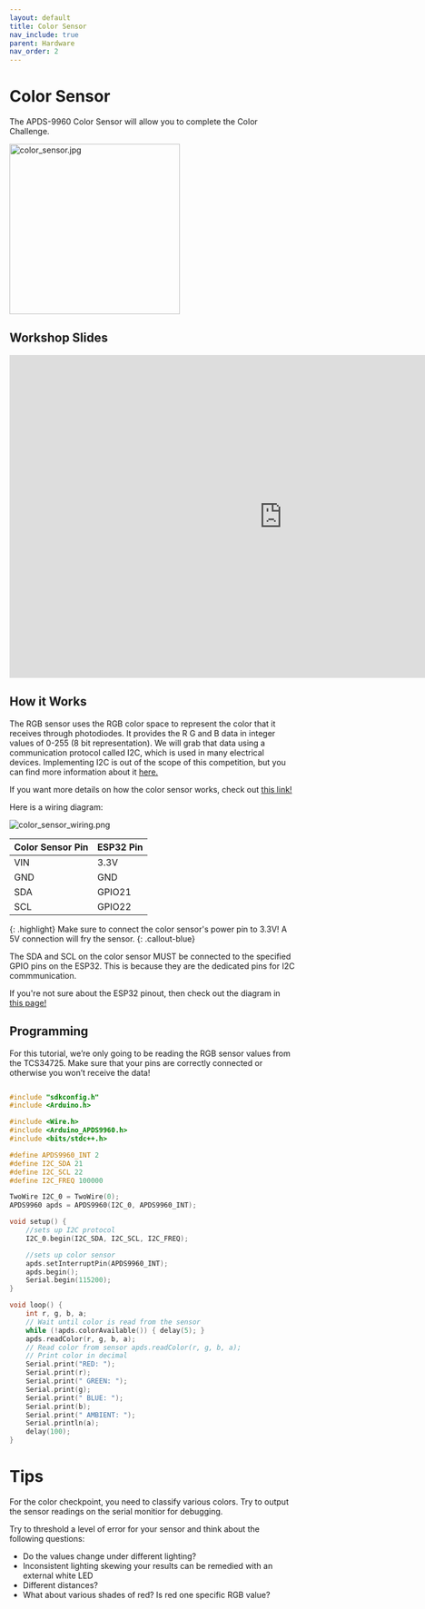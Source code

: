```yaml
---
layout: default
title: Color Sensor
nav_include: true
parent: Hardware
nav_order: 2
---
```


# Color Sensor
The APDS-9960 Color Sensor will allow you to complete the Color Challenge.

<img src="{{ '/_assets/images/color_sensor.jpg' | prepend: site.baseurl }}" alt="color_sensor.jpg" width=300 height=300>


## Workshop Slides
<iframe src="https://docs.google.com/presentation/d/1h5p9pCGCKSqfrkFSnQQ6bxtwjZGJe90FrfASYaGZwRY/embed?start=false" 
        frameborder="0" 
        width="960" 
        height="569" 
        allowfullscreen="true" 
        mozallowfullscreen="true" 
        webkitallowfullscreen="true">
</iframe>




## How it Works
The RGB sensor uses the RGB color space to represent the color that it receives through photodiodes. It provides the R G and B data in integer values of 0-255 (8 bit representation). We will grab that data using a communication protocol called I2C, which is used in many electrical devices. Implementing I2C is out of the scope of this competition, but you can find more information about it [here.](https://learn.sparkfun.com/tutorials/i2c/all)

If you want more details on how the color sensor works, check out [this link!](https://www.utmel.com/components/everything-you-know-about-tcs34725-color-sensors-faq?id=1986)

Here is a wiring diagram:

<img src="{{ '/_assets/images/color_sensor_wiring.png' | prepend: site.baseurl }}" alt="color_sensor_wiring.png">

|  Color Sensor Pin   | ESP32 Pin          |
|:-------------|:------------------|
| VIN          | 3.3V                      |
| GND        | GND      |
| SDA       |  GPIO21   |
| SCL     |  GPIO22    |

{: .highlight}
Make sure to connect the color sensor's power pin to 3.3V! A 5V connection will fry the sensor.
{: .callout-blue}

The SDA and SCL on the color sensor MUST be connected to the specified GPIO pins on the ESP32. This is because they are the dedicated pins for I2C commmunication.

If you're not sure about the ESP32 pinout, then check out the diagram in [this page!](https://ut-ras.github.io/RobotathonESP32/getting-started/microcontroller-interface)



## Programming
For this tutorial, we’re only going to be reading the RGB sensor values from the TCS34725. Make sure that your pins are correctly connected or otherwise you won’t receive the data!

```cpp

#include "sdkconfig.h"
#include <Arduino.h>

#include <Wire.h>
#include <Arduino_APDS9960.h>
#include <bits/stdc++.h>

#define APDS9960_INT 2
#define I2C_SDA 21
#define I2C_SCL 22
#define I2C_FREQ 100000

TwoWire I2C_0 = TwoWire(0);
APDS9960 apds = APDS9960(I2C_0, APDS9960_INT);

void setup() {
    //sets up I2C protocol
    I2C_0.begin(I2C_SDA, I2C_SCL, I2C_FREQ);

    //sets up color sensor
    apds.setInterruptPin(APDS9960_INT);
    apds.begin();
    Serial.begin(115200);
}

void loop() {
    int r, g, b, a;
    // Wait until color is read from the sensor 
    while (!apds.colorAvailable()) { delay(5); }
    apds.readColor(r, g, b, a);
    // Read color from sensor apds.readColor(r, g, b, a);
    // Print color in decimal 
    Serial.print("RED: ");
    Serial.print(r);
    Serial.print(" GREEN: ");
    Serial.print(g);
    Serial.print(" BLUE: ");
    Serial.print(b);
    Serial.print(" AMBIENT: ");
    Serial.println(a);
    delay(100);
}
```

# Tips
For the color checkpoint, you need to classify various colors. Try to output the sensor readings on the serial monitior for debugging.

Try to threshold a level of error for your sensor and think about the following questions:
* Do the values change under different lighting? 
 * Inconsistent lighting skewing your results can be remedied with an external white LED
* Different distances? 
* What about various shades of red? Is red one specific RGB value?

